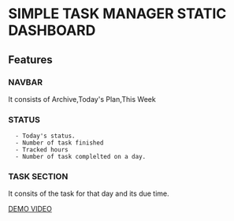 # SIMPLE TASK MANAGER STATIC DASHBOARD

## Features

### NAVBAR 
It consists of Archive,Today's Plan,This Week

### STATUS 
      - Today's status.
      - Number of task finished
      - Tracked hours
      - Number of task complelted on a day.
      
### TASK SECTION
It consits of the task for that day and its due time.




[DEMO VIDEO](https://drive.google.com/file/d/1FSpD2zDGfQRxDeb-cR9FAzYkkJbuhLST/view?usp=sharing)
